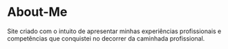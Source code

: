 # About-Me
Site criado com o intuito de apresentar minhas experiências profissionais e competências que conquistei no decorrer da caminhada profissional.
